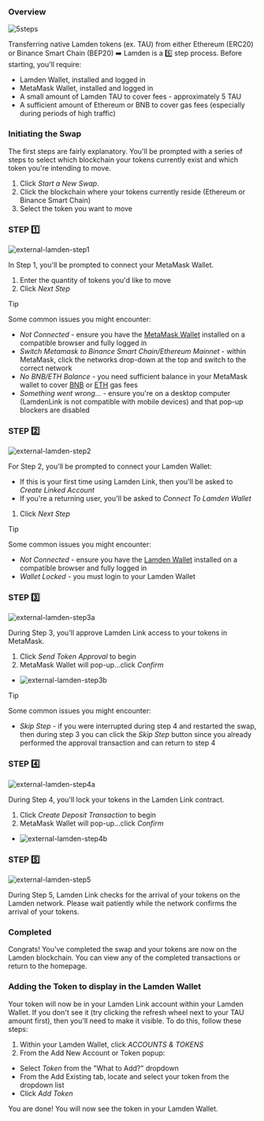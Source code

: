 ### Overview
![5steps](./static/5steps.png ':size=800')

Transferring native Lamden tokens (ex. TAU) from either Ethereum (ERC20) or Binance Smart Chain (BEP20) ➡️ Lamden is a 5️⃣ step process. Before starting, you'll require:
* Lamden Wallet, installed and logged in
* MetaMask Wallet, installed and logged in
* A small amount of Lamden TAU to cover fees - approximately 5 TAU
* A sufficient amount of Ethereum or BNB to cover gas fees (especially during periods of high traffic)

### Initiating the Swap

The first steps are fairly explanatory. You'll be prompted with a series of steps to select which blockchain your tokens currently exist and which token you're intending to move.

1. Click *Start a New Swap*.
2. Click the blockchain where your tokens currently reside (Ethereum or Binance Smart Chain)
3. Select the token you want to move

### STEP 1️⃣
![external-lamden-step1](./static/external-lamden-step1.png ':size=800')

In Step 1, you'll be prompted to connect your MetaMask Wallet.

1. Enter the quantity of tokens you'd like to move
2. Click *Next Step*

>[!Tip]
>Some common issues you might encounter:<br/>
> * *Not Connected* - ensure you have the [MetaMask Wallet](https://chrome.google.com/webstore/detail/metamask/nkbihfbeogaeaoehlefnkodbefgpgknn?hl=en) installed on a compatible browser and fully logged in<br/>
> * *Switch Metamask to Binance Smart Chain/Ethereum Mainnet* - within MetaMask, click the networks drop-down at the top and switch to the correct network<br/>
> * *No BNB/ETH Balance* - you need sufficient balance in your MetaMask wallet to cover [BNB](https://bscscan.com/gastracker) or [ETH](https://etherscan.io/gastracker) gas fees<br/>
> * *Something went wrong...* - ensure you're on a desktop computer (LamdenLink is not compatible with mobile devices) and that pop-up blockers are disabled

### STEP 2️⃣
![external-lamden-step2](./static/external-lamden-step2.png ':size=800')

For Step 2, you'll be prompted to connect your Lamden Wallet:
* If this is your first time using Lamden Link, then you'll be asked to *Create Linked Account*
* If you're a returning user, you'll be asked to *Connect To Lamden Wallet*

1. Click *Next Step*

>[!Tip]
>Some common issues you might encounter:<br/>
> * *Not Connected* - ensure you have the [Lamden Wallet](https://chrome.google.com/webstore/detail/lamden-wallet-browser-ext/fhfffofbcgbjjojdnpcfompojdjjhdim) installed on a compatible browser and fully logged in<br/>
> * *Wallet Locked* - you must login to your Lamden Wallet

### STEP 3️⃣
![external-lamden-step3a](./static/external-lamden-step3a.png ':size=800')

During Step 3, you'll approve Lamden Link access to your tokens in MetaMask.

1. Click *Send Token Approval* to begin
2. MetaMask Wallet will pop-up...click *Confirm*
* ![external-lamden-step3b](./static/external-lamden-step3b.png ':size=300')

>[!Tip]
>Some common issues you might encounter:<br/>
> * *Skip Step* - if you were interrupted during step 4 and restarted the swap, then during step 3 you can click the *Skip Step* button since you already performed the approval transaction and can return to step 4

### STEP 4️⃣
![external-lamden-step4a](./static/external-lamden-step4a.png ':size=800')

During Step 4, you'll lock your tokens in the Lamden Link contract.

1. Click *Create Deposit Transaction* to begin
2. MetaMask Wallet will pop-up...click *Confirm*
* ![external-lamden-step4b](./static/external-lamden-step4b.png ':size=300')

### STEP 5️⃣
![external-lamden-step5](./static/external-lamden-step5.png ':size=800')

During Step 5, Lamden Link checks for the arrival of your tokens on the Lamden network. Please wait patiently while the network confirms the arrival of your tokens. 

### Completed

Congrats! You've completed the swap and your tokens are now on the Lamden blockchain. You can view any of the completed transactions or return to the homepage.

### Adding the Token to display in the Lamden Wallet
Your token will now be in your Lamden Link account within your Lamden Wallet. If you don't see it (try clicking the refresh wheel next to your TAU amount first), then you'll need to make it visible. To do this, follow these steps:    

1. Within your Lamden Wallet, click *ACCOUNTS & TOKENS*    
2. From the Add New Account or Token popup:    
* Select *Token* from the "What to Add?" dropdown
* From the Add Existing tab, locate and select your token from the dropdown list
* Click *Add Token*

You are done! You will now see the token in your Lamden Wallet.
